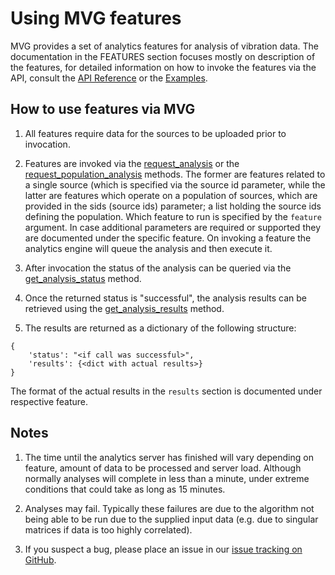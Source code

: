 # Using MVG features

MVG provides a set of analytics features for analysis of
vibration data. The documentation in the FEATURES section 
focuses mostly on description of
the features, for detailed information on how to invoke the features
via the API, consult the [API Reference](../api_reference/mvg.html) or
the [Examples](../examples/6-analysis_visual.html).

## How to use features via MVG

1. All features require data for the sources to be uploaded prior to invocation.

2. Features are invoked via the 
[request_analysis](../api_reference/mvg.html#mvg.mvg.MVG.request_analysis) or the
[request_population_analysis](../api_reference/mvg.html#mvg.mvg.MVG.request_population_analysis) 
methods. The former are features related
to a single source (which is specified via the source id
parameter, while the latter are features which operate on a population
of sources, which are provided in the sids (source ids) parameter; a
list holding the source ids defining the population. Which feature to
run is specified by the `feature` argument.  In case additional parameters are required or supported they are 
documented under the specific feature. On invoking a feature the
analytics engine will queue the analysis and then execute it.

4. After invocation the status of the analysis can be queried via the
[get_analysis_status](../api_reference/mvg.html#mvg.mvg.MVG.get_analysis_status)
method.

5. Once the returned status is "successful", the analysis results can be
   retrieved using the
   [get_analysis_results](../api_reference/mvg.html?highlight=sis_res#mvg.mvg.MVG.get_analysis_results)
   method. 
   
6. The results are returned as a dictionary of the following
structure:

```
{
    'status': "<if call was successful>",
	'results': {<dict with actual results>}
}
```

The format of the actual results in the `results` section is documented under respective feature.
   
## Notes

1. The time until the analytics server has finished will vary
   depending on feature, amount of data to be processed and server
   load. Although normally analyses will complete in less than
   a minute, under extreme conditions that could take as long as 15 minutes.

2. Analyses may fail. Typically these failures are due to the
   algorithm not being able to be run due to the supplied input data 
   (e.g. due to singular  matrices if data is too highly correlated). 

2. If you suspect a bug, please place an issue in our 
   [issue tracking on GitHub](https://github.com/vikinganalytics/mvg/issues).









